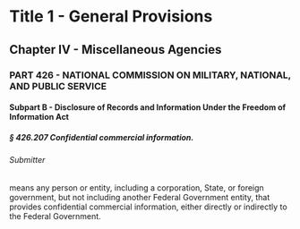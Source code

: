 
# Title 1 - General Provisions
## Chapter IV - Miscellaneous Agencies
### PART 426 - NATIONAL COMMISSION ON MILITARY, NATIONAL, AND PUBLIC SERVICE
#### Subpart B - Disclosure of Records and Information Under the Freedom of Information Act
##### § 426.207 Confidential commercial information.
###### Submitter

means any person or entity, including a corporation, State, or foreign government, but not including another Federal Government entity, that provides confidential commercial information, either directly or indirectly to the Federal Government.
